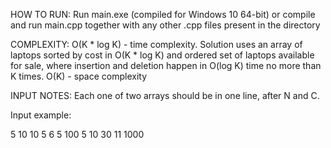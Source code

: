 HOW TO RUN:
Run main.exe (compiled for Windows 10 64-bit) or compile and run main.cpp together with any other .cpp files present in the directory

COMPLEXITY:
O(K * log K) - time complexity. Solution uses an array of laptops sorted by cost in O(K * log K) and ordered set of laptops available for sale, where insertion and deletion happen in O(log K) time no more than K times. 
O(K) - space complexity

INPUT NOTES:
Each one of two arrays should be in one line, after N and C.

Input example:

5 10
10 5 6 5 100
5 10 30 11 1000